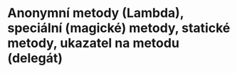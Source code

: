 Anonymní metody (Lambda), speciální (magické) metody, statické metody, ukazatel na metodu (delegát)
===
